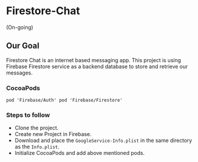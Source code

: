 # Firestore-Chat

(On-going)

## Our Goal

Firestore Chat is an internet based messaging app. This project is using Firebase Firestore service as a backend database to store and retrieve our messages.

### CocoaPods

`
  pod 'Firebase/Auth'
  pod 'Firebase/Firestore'
`

### Steps to follow

* Clone the project.
* Create new Project in Firebase.
* Download and place the `GoogleService-Info.plist` in the same directory as the `Info.plist`.
* Initialize CocoaPods and add above mentioned pods.
